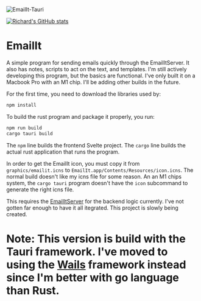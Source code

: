 ![EmailIt-Tauri](https://socialify.git.ci/raguay/EmailIt-Tauri/image?description=1&descriptionEditable=A%20simple%20and%20quick%20email%20program%20to%20replace%20Let.ter%20application%20with%20notes%20and%20scripting%20added%20in%20as%20a%20bonus.&font=Bitter&forks=1&issues=1&language=1&owner=1&pattern=Circuit%20Board&pulls=1&stargazers=1&theme=Dark)

[![Richard's GitHub stats](https://github-readme-stats.vercel.app/api?username=raguay)](https://github.com/anuraghazra/github-readme-stats)

# EmailIt

A simple program for sending emails quickly through the EmailItServer. It also has notes, scripts to act on the text, and templates. I'm still actively developing this program, but the basics are functional. I've only built it on a Macbook Pro with an M1 chip. I'll be adding other builds in the future.

For the first time, you need to download the libraries used by:

```sh
npm install
```

To build the rust program and package it properly, you run:

```sh
npm run build
cargo tauri build
```

The `npm` line builds the frontend Svelte project. The `cargo` line builds the actual rust application that runs the program. 

In order to get the EmailIt icon, you must copy it from `graphics/emailit.icns` to `EmailIt.app/Contents/Resources/icon.icns`. The normal build doesn't like my icns file for some reason. An an M1 chips system, the `cargo tauri` program doesn't have the `icon` subcommand to generate the right icns file.

This requires the [EmailItServer](https://github.com/raguay/EmailItServer.git) for the backend logic currently. I've not gotten far enough to have it all itegrated. This project is slowly being created.

# Note:  This version is build with the Tauri framework. I've moved to using the [Wails](https://wails.io) framework instead since I'm better with go language than Rust.
